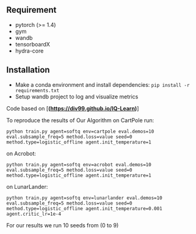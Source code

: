 ## Requirement

- pytorch (>= 1.4)
- gym
- wandb
- tensorboardX
- hydra-core

## Installation

- Make a conda environment and install dependencies: `pip install -r requirements.txt`
- Setup wandb project to log and visualize metrics

Code based on [**(https://div99.github.io/IQ-Learn)**]


To reproduce the results of Our Algorithm on CartPole run:

```
python train.py agent=softq env=cartpole eval.demos=10 eval.subsample_freq=5 method.loss=value seed=0 method.type=logistic_offline agent.init_temperature=1
```

on Acrobot:

```
python train.py agent=softq env=acrobot eval.demos=10 eval.subsample_freq=5 method.loss=value seed=0 method.type=logistic_offline agent.init_temperature=1
```

on LunarLander:

```
python train.py agent=softq env=lunarlander eval.demos=10 eval.subsample_freq=5 method.loss=value seed=0 method.type=logistic_offline agent.init_temperature=0.001 agent.critic_lr=1e-4
```


For our results we run 10 seeds from (0 to 9)

